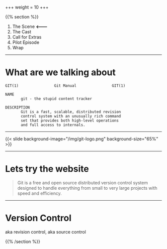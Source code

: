 +++
weight = 10
+++

{{% section %}}

1. The Scene          **<---**
2. The Cast
3. Call for Extras
4. Pilot Episode
5. Wrap

---

# What are we talking about


```
GIT(1)                Git Manual                GIT(1)

NAME
       git - the stupid content tracker

DESCRIPTION
       Git is a fast, scalable, distributed revision
       control system with an unusually rich command
       set that provides both high-level operations
       and full access to internals.
```
---

{{< slide background-image="/img/git-logo.png"  background-size="65%" >}}

---

# Lets try the website

> Git is a free and open source distributed version control system designed to
> handle everything from small to very large projects with speed and efficiency.

---

# Version Control

aka revision control, aka source control

{{% /section %}}


